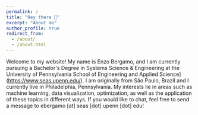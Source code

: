 ```yaml
---
permalink: /
title: "Hey there 🖖"
excerpt: "About me"
author_profile: true
redirect_from: 
  - /about/
  - /about.html
---
```


 Welcome to my website! My name is Enzo Bergamo, and I am currently pursuing a Bachelor's Degree in Systems Science & Engineering at the University of Pennsylvania School of Engineering and Applied Science](https://www.seas.upenn.edu/). I am originally from São Paulo, Brazil and I currently live in Philadelphia, Pennsylvania. My interests lie in areas such as machine learning, data visualization, optimization, as well as the application of these topics in different ways. If you would like to chat, feel free to send a message to ebergamo [at] seas [dot] upenn [dot] edu!

